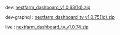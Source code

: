 dev: [nextfarm_dashboard_v1.0.63(1d).zip](https://github.com/user-attachments/files/17675247/nextfarm_dashboard_v1.0.63.1d.zip)




dev-graphql : [nextfarm_dashboard_tv_v1.0.75(1d).zip](https://github.com/user-attachments/files/17949187/nextfarm_dashboard_tv_v1.0.75.1d.zip)


live : [nextfarm_dashboard_tv_v1.0.74.zip](https://github.com/user-attachments/files/17931758/nextfarm_dashboard_tv_v1.0.74.zip)
